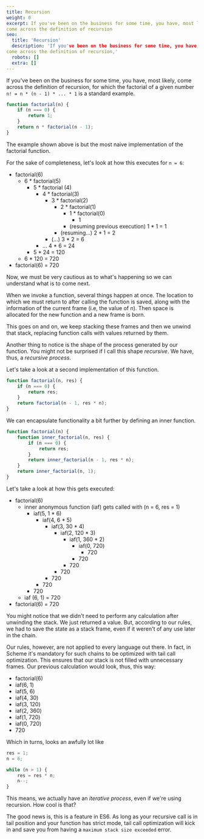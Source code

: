 ```yaml
---
title: Recursion
weight: 0
excerpt: If you've been on the business for some time, you have, most likely,
come across the definition of recursion
seo:
  title: 'Recursion'
  description: 'If you've been on the business for some time, you have, most likely,
come across the definition of recursion,'
  robots: []
  extra: []
---
```


If you've been on the business for some time, you have, most likely,
come across the definition of recursion, for which the factorial of
a given number `n! = n * (n - 1) * ... * 1` is a standard example.

```javascript
function factorial(n) {
    if (n === 0) {
        return 1;
    }
    return n * factorial(n - 1);
}
```

The example shown above is but the most naive implementation of the
factorial function.

For the sake of completeness, let's look at how this executes for
`n = 6`:

- factorial(6)
    - 6 \* factorial(5)
        - 5 \* factorial (4)
            - 4 \* factorial(3)
                - 3 \* factorial(2)
                    - 2 \* factorial(1)
                        - 1 \* factorial(0)
                            - 1
                        - (resuming previous execution) 1 \* 1 = 1
                    - (resuming...) 2 \* 1 = 2
                - (...) 3 \* 2 = 6
            - ... 4 \* 6 = 24
        - 5 \* 24 = 120
    - 6 \* 120 = 720
- factorial(6) = 720

Now, we must be very cautious as to what's happening so we can understand
what is to come next.

When we invoke a function, several things happen at once. The location to
which we must return to after calling the function is saved, along with
the information of the current frame (i.e, the value of n). Then space is
allocated for the new function and a new frame is born.

This goes on and on, we keep stacking these frames and then we unwind that
stack, replacing function calls with values returned by them.

Another thing to notice is the shape of the process generated by our function.
You might not be surprised if I call this shape _recursive_. We have, thus, a
_recursive process_.

Let's take a look at a second implementation of this function.

```javascript
function factorial(n, res) {
    if (n === 0) {
        return res;
    }
    return factorial(n - 1, res * n);
}
```

We can encapsulate functionality a bit further by defining an inner function.

```javascript
function factorial(n) {
    function inner_factorial(n, res) {
        if (n === 0) {
            return res;
        }
        return inner_factorial(n - 1, res * n);
    }
    return inner_factorial(n, 1);
}
```

Let's take a look at how this gets executed:

- factorial(6)
    - inner anonymous function (iaf) gets called with (n = 6, res = 1)
        - iaf(5, 1 \* 6)
            - iaf(4, 6 \* 5)
                - iaf(3, 30 \* 4)
                    - iaf(2, 120 \* 3)
                        - iaf(1, 360 \* 2)
                            - iaf(0, 720)
                                - 720
                            - 720
                        - 720
                    - 720
                - 720
            - 720
        - 720
    - iaf (6, 1) = 720
- factorial(6) = 720

You might notice that we didn't need to perform any calculation after unwinding
the stack. We just returned a value. But, according to our rules, we had to save
the state as a stack frame, even if it weren't of any use later in the chain.

Our rules, however, are not applied to every language out there. In fact, in
Scheme it's mandatory for such chains to be optimized with tail call
optimization. This ensures that our stack is not filled with unnecessary frames.
Our previous calculation would look, thus, this way:

- factorial(6)
- iaf(6, 1)
- iaf(5, 6)
- iaf(4, 30)
- iaf(3, 120)
- iaf(2, 360)
- iaf(1, 720)
- iaf(0, 720)
- 720

Which in turns, looks an awfully lot like

```javascript
res = 1;
n = 6;

while (n > 1) {
    res = res * n;
    n--;
}
```

This means, we actually have an _iterative process_, even if we're using
recursion. How cool is that?

The good news is, this is a feature in ES6. As long as your recursive call
is in tail position and your function has strict mode, tail call optimization
will kick in and save you from having a `maximum stack size exceeded` error.
